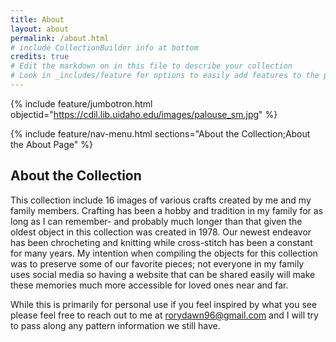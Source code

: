 ```yaml
---
title: About
layout: about
permalink: /about.html
# include CollectionBuilder info at bottom
credits: true
# Edit the markdown on in this file to describe your collection
# Look in _includes/feature for options to easily add features to the page
---
```


{% include feature/jumbotron.html objectid="https://cdil.lib.uidaho.edu/images/palouse_sm.jpg" %}

{% include feature/nav-menu.html sections="About the Collection;About the About Page" %}

## About the Collection

This collection include 16 images of various crafts created by me and my family members. Crafting has been a hobby and tradition in my family for as long as I can remember- and probably much longer than that given the oldest object in this collection was created in 1978. Our newest endeavor has been chrocheting and knitting while cross-stitch has been a constant for many years. My intention when compiling the objects for this collection was to preserve some of our favorite pieces; not everyone in my family uses social media so having a website that can be shared easily will make these memories much more accessible for loved ones near and far.

While this is primarily for personal use if you feel inspired by what you see please feel free to reach out to me at rorydawn96@gmail.com and I will try to pass along any pattern information we still have.

